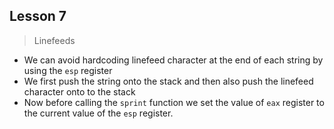 ## Lesson 7
> Linefeeds

- We can avoid hardcoding linefeed character at the end of each string by using the `esp` register
- We first push the string onto the stack and then also push the linefeed character onto to the stack
- Now before calling the `sprint` function we set the value of `eax` register to the current value of the `esp` register.
